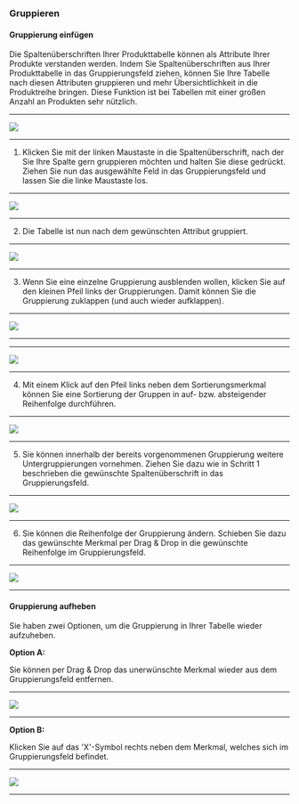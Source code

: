 ### Gruppieren

#### Gruppierung einfügen

Die Spaltenüberschriften Ihrer Produkttabelle können als Attribute Ihrer Produkte verstanden werden. Indem Sie Spaltenüberschriften aus Ihrer Produkttabelle in das Gruppierungsfeld ziehen, können Sie Ihre Tabelle nach diesen Attributen gruppieren und mehr Übersichtlichkeit in die Produktreihe bringen. Diese Funktion ist bei Tabellen mit einer großen Anzahl an Produkten sehr nützlich.

---
![](/Pictures/Web-Client/Produktlinie/Produktübersicht/Produkttabellenbereich/Gruppieren/gruppierung_1.png)

---

1) Klicken Sie mit der linken Maustaste in die Spaltenüberschrift, nach der Sie Ihre Spalte gern gruppieren möchten und halten Sie diese gedrückt. Ziehen Sie nun das ausgewählte Feld in das Gruppierungsfeld und lassen Sie die linke Maustaste los.

---
![](/Pictures/Web-Client/Produktlinie/Produktübersicht/Produkttabellenbereich/Gruppieren/gruppierung_2.png)

---

2) Die Tabelle ist nun nach dem gewünschten Attribut gruppiert.

---
![](/Pictures/Web-Client/Produktlinie/Produktübersicht/Produkttabellenbereich/Gruppieren/gruppierung_3.png)

---

3) Wenn Sie eine einzelne Gruppierung ausblenden wollen, klicken Sie auf den kleinen Pfeil links der Gruppierungen. Damit können Sie die Gruppierung zuklappen (und auch wieder aufklappen). 

---
![](/Pictures/Web-Client/Produktlinie/Produktübersicht/Produkttabellenbereich/Gruppieren/gruppierung_4.png)

---

---
![](/Pictures/Web-Client/Produktlinie/Produktübersicht/Produkttabellenbereich/Gruppieren/gruppierung_5.png)

---

4) Mit einem Klick auf den Pfeil links neben dem Sortierungsmerkmal können Sie eine Sortierung der Gruppen in auf- bzw. absteigender Reihenfolge durchführen.

---
![](/Pictures/Web-Client/Produktlinie/Produktübersicht/Produkttabellenbereich/Gruppieren/gruppierung_6.png)

---

5) Sie können innerhalb der bereits vorgenommenen Gruppierung weitere Untergruppierungen vornehmen. Ziehen Sie dazu wie in Schritt 1 beschrieben die gewünschte Spaltenüberschrift in das Gruppierungsfeld.

---
![](/Pictures/Web-Client/Produktlinie/Produktübersicht/Produkttabellenbereich/Gruppieren/gruppierung_7.png)

---

6) Sie können die Reihenfolge der Gruppierung ändern. Schieben Sie dazu das gewünschte Merkmal per Drag & Drop in die gewünschte Reihenfolge im Gruppierungsfeld.

---
![](/Pictures/Web-Client/Produktlinie/Produktübersicht/Produkttabellenbereich/Gruppieren/gruppierung_8.png)

---

#### Gruppierung aufheben

Sie haben zwei Optionen, um die Gruppierung in Ihrer Tabelle wieder aufzuheben. 

**Option A:**

Sie können per Drag & Drop das unerwünschte Merkmal wieder aus dem Gruppierungsfeld entfernen.

---
![](/Pictures/Web-Client/Produktlinie/Produktübersicht/Produkttabellenbereich/Gruppieren/gruppierung_9.png)

---

**Option B:**

Klicken Sie auf das 'X'-Symbol rechts neben dem Merkmal, welches sich im Gruppierungsfeld befindet.

---
![](/Pictures/Web-Client/Produktlinie/Produktübersicht/Produkttabellenbereich/Gruppieren/gruppierung_l0.png)

---

